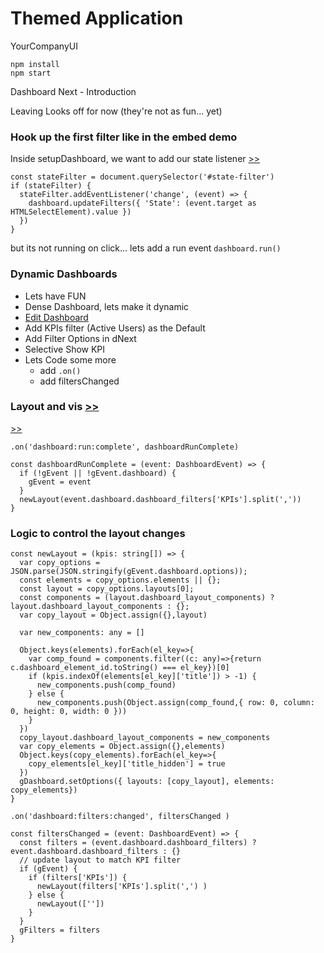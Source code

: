 # Themed Application

YourCompanyUI

```
npm install
npm start
```

Dashboard Next - Introduction

Leaving Looks off for now (they're not as fun... yet)

### Hook up the first filter like in the embed demo
Inside setupDashboard, we want to add our state listener [>>](./demo.ts?line=38)
```
const stateFilter = document.querySelector('#state-filter')
if (stateFilter) {
  stateFilter.addEventListener('change', (event) => {
    dashboard.updateFilters({ 'State': (event.target as HTMLSelectElement).value })
  })
}
```

but its not running on click... lets add a run event
`dashboard.run()`


### Dynamic Dashboards
- Lets have FUN
- Dense Dashboard, lets make it dynamic
- [Edit Dashboard](https://master.dev.looker.com/dashboards/2467)
- Add KPIs filter (Active Users) as the Default
- Add Filter Options in dNext
- Selective Show KPI
- Lets Code some more
  - add `.on()`
  - add filtersChanged

### Layout and vis [>>](./options.example.json)

[>>](./demo.ts?line=77)

```
.on('dashboard:run:complete', dashboardRunComplete)
```
```
const dashboardRunComplete = (event: DashboardEvent) => {
  if (!gEvent || !gEvent.dashboard) {
    gEvent = event
  }
  newLayout(event.dashboard.dashboard_filters['KPIs'].split(','))
}
```

### Logic to control the layout changes
```
const newLayout = (kpis: string[]) => {
  var copy_options = JSON.parse(JSON.stringify(gEvent.dashboard.options));
  const elements = copy_options.elements || {};
  const layout = copy_options.layouts[0];
  const components = (layout.dashboard_layout_components) ? layout.dashboard_layout_components : {};
  var copy_layout = Object.assign({},layout)
  
  var new_components: any = []
  
  Object.keys(elements).forEach(el_key=>{
    var comp_found = components.filter((c: any)=>{return c.dashboard_element_id.toString() === el_key})[0]
    if (kpis.indexOf(elements[el_key]['title']) > -1) {
      new_components.push(comp_found)
    } else {
      new_components.push(Object.assign(comp_found,{ row: 0, column: 0, height: 0, width: 0 }))
    }
  })
  copy_layout.dashboard_layout_components = new_components
  var copy_elements = Object.assign({},elements)
  Object.keys(copy_elements).forEach(el_key=>{
    copy_elements[el_key]['title_hidden'] = true
  })
  gDashboard.setOptions({ layouts: [copy_layout], elements: copy_elements})
}
```

```
.on('dashboard:filters:changed', filtersChanged )
```


```
const filtersChanged = (event: DashboardEvent) => {
  const filters = (event.dashboard.dashboard_filters) ? event.dashboard.dashboard_filters : {}
  // update layout to match KPI filter
  if (gEvent) {
    if (filters['KPIs']) {
      newLayout(filters['KPIs'].split(',') )
    } else {
      newLayout([''])
    }
  }
  gFilters = filters
}
```

